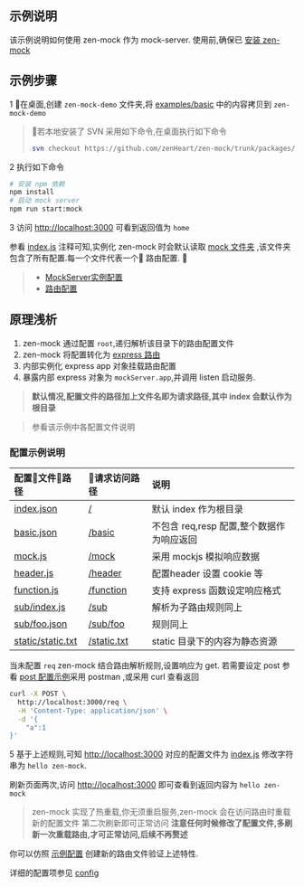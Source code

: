 ## 示例说明
该示例说明如何使用 zen-mock 作为 mock-server. 
使用前,确保已 [安装 zen-mock](../../README.md#安装)

## 示例步骤
1 在桌面,创建 `zen-mock-demo` 文件夹,将 [examples/basic](../basic) 中的内容拷贝到 `zen-mock-demo`

> 若本地安装了 SVN 采用如下命令,在桌面执行如下命令
> ```bash
> svn checkout https://github.com/zenHeart/zen-mock/trunk/packages/zen-mock/examples/basic zen-mock-demo
> ```

2 执行如下命令

```bash
# 安装 npm 依赖
npm install
# 启动 mock server
npm run start:mock 
```

3 访问 <http://localhost:3000> 可看到返回值为 `home`


参看 [index.js](./index.js) 注释可知,实例化 zen-mock 时会默认读取 [mock 文件夹](./mock) ,该文件夹包含了所有配置.每一个文件代表一个
路由配置. 

> * [MockServer实例配置](./config.md#MockServer实例配置)
> * [路由配置](./config.md#路由配置)

## 原理浅析
1. zen-mock 通过配置 `root`,递归解析该目录下的路由配置文件
2. zen-mock 将配置转化为 [express 路由](https://expressjs.com/en/starter/basic-routing.html)
3. 内部实例化 express app 对象挂载路由配置
4. 暴露内部 express 对象为 `mockServer.app`,并调用 listen 启动服务.

> **默认情况,配置文件的路径加上文件名即为请求路径,其中 index 会默认作为根目录**

> 参看该示例中各配置文件说明

### 配置示例说明
配置文件路径|请求访问路径|说明
:---|:---|:---|
[index.json](./mock/index.json)|[/](http://localhost:3000)|默认 index 作为根目录
[basic.json](./mock/basic.json)|[/basic](http://localhost:3000/basic)|不包含 req,resp 配置,整个数据作为响应返回
[mock.js](./mock/mock.js)|[/mock](http://localhost:3000/mock)|采用 mockjs 模拟响应数据
[header.js](./mock/header.js)|[/header](http://localhost:3000/header)|配置header 设置 cookie 等
[function.js](./mock/function.js)|[/function](http://localhost:3000/function)| 支持 express 函数设定响应格式
[sub/index.js](./mock/sub/index.js)|[/sub](http://localhost:3000/sub)|解析为子路由规则同上
[sub/foo.json](./mock/sub/foo.json)|[/sub/foo](http://localhost:3000/sub/foo)|规则同上
[static/static.txt](./mock/static/static.txt)|[/static.txt](http://localhost:3000/static/static.txt)|static 目录下的内容为静态资源


当未配置 `req` zen-mock 结合路由解析规则,设置响应为 get.
若需要设定 post 参看 [post 配置示例](./mock/post.js)采用 postman ,或采用 curl 查看返回

```bash
curl -X POST \
  http://localhost:3000/req \
  -H 'Content-Type: application/json' \
  -d '{
	"a":1
}'
```

5 基于上述规则,可知 <http://localhost:3000> 对应的配置文件为
[index.js](./mock/index.js) 修改字符串为 `hello zen-mock`.

刷新页面两次,访问 <http://localhost:3000> 即可查看到返回内容为 `hello zen-mock`

> zen-mock 实现了热重载,你无须重启服务,zen-mock 会在访问路由时重载新的配置文件
> 第二次刷新即可正常访问
> **注意任何时候修改了配置文件,多刷新一次重载路由,才可正常访问,后续不再赘述**


你可以仿照 [示例配置](#配置示例说明) 创建新的路由文件验证上述特性.

详细的配置项参见 [config](./config.md)

